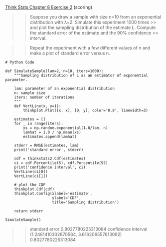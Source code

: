 [Think Stats Chapter 8 Exercise 2](http://greenteapress.com/thinkstats2/html/thinkstats2009.html#toc77) (scoring)

>> Suppose you draw a sample with size n=10 from an exponential distribution with λ=2. Simulate this experiment 1000 times >> and plot the sampling distribution of the estimate L. Compute the standard error of the estimate and the 90% confidence >> interval.

>> Repeat the experiment with a few different values of n and make a plot of standard error versus n.

```
# Python Code

def SimulateSample(lam=2, n=10, iters=1000):
    """Sampling distribution of L as an estimator of exponential parameter.

    lam: parameter of an exponential distribution
    n: sample size
    iters: number of iterations
    """
    def VertLine(x, y=1):
        thinkplot.Plot([x, x], [0, y], color='0.8', linewidth=3)

    estimates = []
    for _ in range(iters):
        xs = np.random.exponential(1.0/lam, n)
        lamhat = 1.0 / np.mean(xs)
        estimates.append(lamhat)

    stderr = RMSE(estimates, lam)
    print('standard error', stderr)

    cdf = thinkstats2.Cdf(estimates)
    ci = cdf.Percentile(5), cdf.Percentile(95)
    print('confidence interval', ci)
    VertLine(ci[0])
    VertLine(ci[1])

    # plot the CDF
    thinkplot.Cdf(cdf)
    thinkplot.Config(xlabel='estimate',
                     ylabel='CDF',
                     title='Sampling distribution')

    return stderr

SimulateSample()
```
>> standard error 0.8027780225313084
>> confidence interval (1.2481410302870564, 3.616206557613092)
>> 0.8027780225313084
